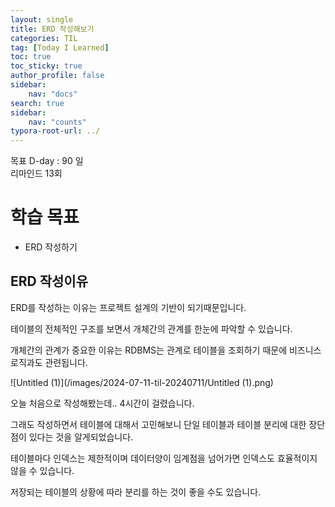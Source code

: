 ```yaml
---
layout: single
title: ERD 작성해보기
categories: TIL
tag: [Today I Learned]
toc: true
toc_sticky: true
author_profile: false
sidebar:
    nav: "docs"
search: true
sidebar:
    nav: "counts"
typora-root-url: ../
---
```

목표 D-day : 90 일  
리마인드 13회



# 학습 목표

+ ERD 작성하기



## ERD 작성이유

ERD를 작성하는 이유는 프로젝트 설계의 기반이 되기때문입니다.

테이블의 전체적인 구조를 보면서 개체간의 관계를 한눈에 파악할 수 있습니다.

개체간의 관계가 중요한 이유는 RDBMS는 관계로 테이블을 조회하기 때문에 비즈니스 로직과도 관련됩니다.

![Untitled (1)](/images/2024-07-11-til-20240711/Untitled (1).png)

오늘 처음으로 작성해봤는데.. 4시간이 걸렸습니다.

그래도 작성하면서 테이블에 대해서 고민해보니 단일 테이블과 테이블 분리에 대한 장단점이 있다는 것을 알게되었습니다.

테이블마다 인덱스는 제한적이며 데이터양이 임계점을 넘어가면 인덱스도 효율적이지 않을 수 있습니다.

저장되는 테이블의 상황에 따라 분리를 하는 것이 좋을 수도 있습니다.

